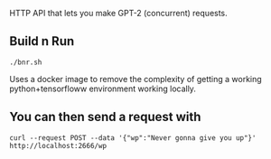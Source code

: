 HTTP API that lets you make GPT-2 (concurrent) requests.

## Build n Run
`./bnr.sh`  

Uses a docker image to remove the complexity of getting a working python+tensorfloww environment working locally. 


## You can then send a request with 
```
curl --request POST --data '{"wp":"Never gonna give you up"}' http://localhost:2666/wp
```